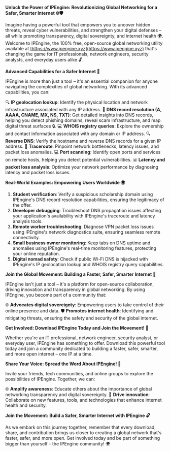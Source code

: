 **Unlock the Power of IPEngine: Revolutionizing Global Networking for a Safer, Smarter Internet 🌐🛡️**

Imagine having a powerful tool that empowers you to uncover hidden threats, reveal cyber vulnerabilities, and strengthen your digital defenses – all while promoting transparency, digital sovereignty, and internet health 🌍. Welcome to IPEngine, the 100% free, open-source global networking utility available at [https://www.ipengine.xyz](https://www.ipengine.xyz) that's changing the game for IT professionals, network engineers, security analysts, and everyday users alike 🔓.

**Advanced Capabilities for a Safer Internet 🚀**

IPEngine is more than just a tool – it's an essential companion for anyone navigating the complexities of global networking. With its advanced capabilities, you can:

🔍 **IP geolocation lookup**: Identify the physical location and network infrastructure associated with any IP address.
📡 **DNS record resolution (A, AAAA, CNAME, MX, NS, TXT)**: Get detailed insights into DNS records, helping you detect phishing domains, reveal scam infrastructure, and map digital threat surfaces 🔒.
💻 **WHOIS registry queries**: Explore the ownership and contact information associated with any domain or IP address.
🔍 **Reverse DNS**: Verify the hostname and reverse DNS records for a given IP address.
🚀 **Traceroute**: Pinpoint network bottlenecks, latency issues, and packet loss anomalies.
💻 **Port scanning**: Identify open ports and services on remote hosts, helping you detect potential vulnerabilities.
📊 **Latency and packet loss analysis**: Optimize your network performance by diagnosing latency and packet loss issues.

**Real-World Examples: Empowering Users Worldwide 🌍**

1. **Student verification**: Verify a suspicious scholarship domain using IPEngine's DNS record resolution capabilities, ensuring the legitimacy of the offer.
2. **Developer debugging**: Troubleshoot DNS propagation issues affecting your application's availability with IPEngine's traceroute and latency analysis tools.
3. **Remote worker troubleshooting**: Diagnose VPN packet loss issues using IPEngine's network diagnostics suite, ensuring seamless remote connectivity.
4. **Small business owner monitoring**: Keep tabs on DNS uptime and anomalies using IPEngine's real-time monitoring features, protecting your online reputation.
5. **Digital nomad safety**: Check if public Wi-Fi DNS is hijacked with IPEngine's IP geolocation lookup and WHOIS registry query capabilities.

**Join the Global Movement: Building a Faster, Safer, Smarter Internet 🚀**

IPEngine isn't just a tool – it's a platform for open-source collaboration, driving innovation and transparency in global networking. By using IPEngine, you become part of a community that:

🌐 **Advocates digital sovereignty**: Empowering users to take control of their online presence and data.
🛡️ **Promotes internet health**: Identifying and mitigating threats, ensuring the safety and security of the global internet.

**Get Involved: Download IPEngine Today and Join the Movement! 🚀**

Whether you're an IT professional, network engineer, security analyst, or everyday user, IPEngine has something to offer. Download this powerful tool today and join a community dedicated to building a faster, safer, smarter, and more open internet – one IP at a time.

**Share Your Voice: Spread the Word About IPEngine! 📢**

Invite your friends, tech communities, and online groups to explore the possibilities of IPEngine. Together, we can:

🌐 **Amplify awareness**: Educate others about the importance of global networking transparency and digital sovereignty.
🚀 **Drive innovation**: Collaborate on new features, tools, and technologies that enhance internet health and security.

**Join the Movement: Build a Safer, Smarter Internet with IPEngine 🔓**

As we embark on this journey together, remember that every download, share, and contribution brings us closer to creating a global network that's faster, safer, and more open. Get involved today and be part of something bigger than yourself – the IPEngine community! 🌍